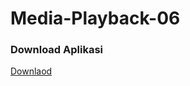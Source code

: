 # Media-Playback-06

### Download Aplikasi
[Downlaod](https://drive.google.com/open?id=0B8JOQxPA-TlISHpNZUYtbnhDQ1U)
